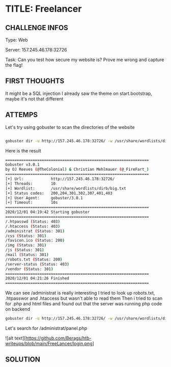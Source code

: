 # TITLE: Freelancer

## CHALLENGE INFOS

Type: Web

Server: 157.245.46.178:32726

Task: Can you test how secure my website is? Prove me wrong and capture the flag!

## FIRST THOUGHTS

It might be a SQL injection
I already saw the theme on start.bootstrap, maybe it's not that different

## ATTEMPS

Let's try using gobuster to scan the directories of the website

```bash

gobuster dir -u http://157.245.46.178:32726/ -w /usr/share/wordlists/dirb/big.txt

```

Here is the result

```bash
===============================================================
Gobuster v3.0.1
by OJ Reeves (@TheColonial) & Christian Mehlmauer (@_FireFart_)
===============================================================
[+] Url:            http://157.245.46.178:32726/
[+] Threads:        10
[+] Wordlist:       /usr/share/wordlists/dirb/big.txt
[+] Status codes:   200,204,301,302,307,401,403
[+] User Agent:     gobuster/3.0.1
[+] Timeout:        10s
===============================================================
2020/12/01 04:19:42 Starting gobuster
===============================================================
/.htpasswd (Status: 403)
/.htaccess (Status: 403)
/administrat (Status: 301)
/css (Status: 301)
/favicon.ico (Status: 200)
/img (Status: 301)
/js (Status: 301)
/mail (Status: 301)
/robots.txt (Status: 200)
/server-status (Status: 403)
/vendor (Status: 301)
===============================================================
2020/12/01 04:21:26 Finished
===============================================================
```

We can see /administrat is really interesting
I tried to look up robots.txt, .htpasswor and .htaccess but wasn't able to read them
Then i tried to scan for .php and html files and found out that the server was running php code on backend

```bash
gobuster dir -u http://157.245.46.178:32726/ -w /usr/share/wordlists/dirbuster/directory-list-lowercase-2.3-medium.txt -x php, html
```

Let's search for /administrat/panel.php

![alt text][https://github.com/Berags/htb-writeups/blob/main/FreeLancer/login.png]

## SOLUTION

